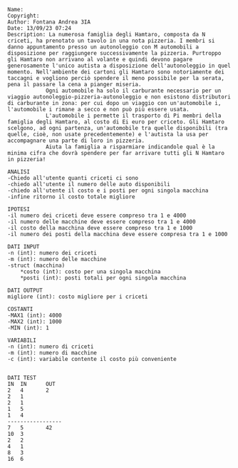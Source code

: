 
	Name:
	Copyright:
	Author: Fontana Andrea 3IA
	Date: 13/09/23 07:24
	Description: La numerosa famiglia degli Hamtaro, composta da N criceti, ha prenotato un tavolo in una nota pizzeria. I membri si danno appuntamento presso un autonoleggio con M automobili a disposizione per raggiungere successivamente la pizzeria. Purtroppo gli Hamtaro non arrivano al volante e quindi devono pagare generosamente l'unico autista a disposizione dell'autonoleggio in quel momento. Nell'ambiente dei cartoni gli Hamtaro sono notoriamente dei taccagni e vogliono perciò spendere il meno possibile per la serata, pena il passare la cena a pianger miseria.
				Ogni automobile ha solo il carburante necessario per un viaggio autonoleggio-pizzeria-autonoleggio e non esistono distributori di carburante in zona: per cui dopo un viaggio con un'automobile i, l'automobile i rimane a secco e non può più essere usata.
				L'automobile i permette il trasporto di Pi membri della famiglia degli Hamtaro, al costo di Ei euro per criceto. Gli Hamtaro scelgono, ad ogni partenza, un'automobile tra quelle disponibili (tra quelle, cioè, non usate precedentemente) e l'autista la usa per accompagnare una parte di loro in pizzeria.
				Aiuta la famiglia a risparmiare indicandole qual è la minima cifra che dovrà spendere per far arrivare tutti gli N Hamtaro in pizzeria!

	ANALISI
	-Chiedo all'utente quanti criceti ci sono
	-chiedo all'utente il numero delle auto disponibili
	-chiedo all'utente il costo e i posti per ogni singola macchina
	-infine ritorno il costo totale migliore

	IPOTESI
	-il numero dei criceti deve essere compreso tra 1 e 4000
	-il numero delle macchine deve essere compreso tra 1 e 4000
	-il costo della macchina deve essere compreso tra 1 e 1000
	-il numero dei posti della macchina deve essere compresa tra 1 e 1000

	DATI INPUT
	-n (int): numero dei criceti
	-m (int): numero delle macchine
	-struct (macchina)
		*costo (int): costo per una singola macchina
		*posti (int): posti totali per ogni singola macchina

	DATI OUTPUT
	migliore (int): costo migliore per i criceti

	COSTANTI
	-MAX1 (int): 4000
	-MAX2 (int): 1000
	-MIN (int): 1

	VARIABILI
	-n (int): numero di criceti
	-m (int): numero di macchine
	-c (int): variabile contente il costo più conveniente
	
	
	DATI TEST
	IN	IN		OUT
	2	4		2
	2	1
	2	1
	1	5
	1	4
	-----------------
	7	5		42	
	10	3
	2	2
	4	1
	8	3
	16	6

